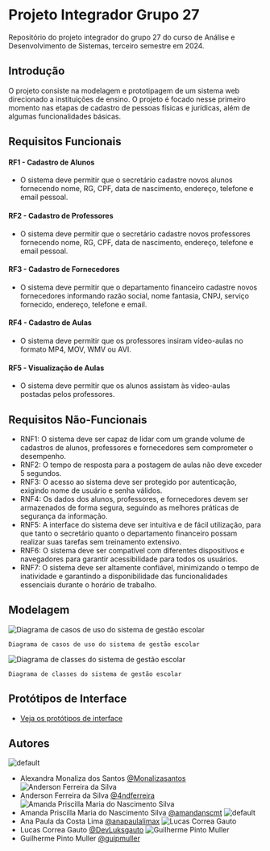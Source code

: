 # Projeto Integrador Grupo 27
Repositório do projeto integrador do grupo 27 do curso de Análise e Desenvolvimento de Sistemas, terceiro semestre em 2024.

## Introdução

O projeto consiste na modelagem e prototipagem de um sistema web direcionado a instituições de ensino. O projeto é focado nesse primeiro momento nas etapas de cadastro de pessoas físicas e jurídicas, além de algumas funcionalidades básicas. 

## Requisitos Funcionais

#### RF1 - Cadastro de Alunos
- O sistema deve permitir que o secretário cadastre novos alunos fornecendo nome, RG, CPF, data de nascimento, endereço, telefone e email pessoal.
#### RF2 - Cadastro de Professores
- O sistema deve permitir que o secretário cadastre novos professores fornecendo nome, RG, CPF, data de nascimento, endereço, telefone e email pessoal.
#### RF3 - Cadastro de Fornecedores
- O sistema deve permitir que o departamento financeiro cadastre novos fornecedores informando razão social, nome fantasia, CNPJ, serviço fornecido, endereço, telefone e email.
#### RF4 - Cadastro de Aulas
- O sistema deve permitir que os professores insiram vídeo-aulas no formato MP4, MOV, WMV ou AVI.
#### RF5 - Visualização de Aulas
- O sistema deve permitir que os alunos assistam às video-aulas postadas pelos professores.
  
## Requisitos Não-Funcionais

- RNF1: O sistema deve ser capaz de lidar com um grande volume de cadastros de alunos, professores e fornecedores sem comprometer o desempenho.
- RNF2: O tempo de resposta para a postagem de aulas não deve exceder 5 segundos.
- RNF3: O acesso ao sistema deve ser protegido por autenticação, exigindo nome de usuário e senha válidos.
- RNF4: Os dados dos alunos, professores, e fornecedores devem ser armazenados de forma segura, seguindo as melhores práticas de segurança da informação.
- RNF5: A interface do sistema deve ser intuitiva e de fácil utilização, para que tanto o secretário quanto o departamento financeiro possam realizar suas tarefas sem treinamento extensivo.
- RNF6: O sistema deve ser compatível com diferentes dispositivos e navegadores para garantir acessibilidade para todos os usuários.
- RNF7: O sistema deve ser altamente confiável, minimizando o tempo de inatividade e garantindo a disponibilidade das funcionalidades essenciais durante o horário de trabalho.

## Modelagem

![Diagrama de casos de uso do sistema de gestão escolar](https://github.com/guipmuller/ADS_Senac2024_PI_3sem_G27/blob/readme-docs/files/public/images/diagrama-casos-uso-sistema-gestao-escolar.png)
    
    Diagrama de casos de uso do sistema de gestão escolar

![Diagrama de classes do sistema de gestão escolar](https://github.com/guipmuller/ADS_Senac2024_PI_3sem_G27/blob/readme-docs/files/public/images/diagrama-classes-sistema-gestao-escolar.png)
    
    Diagrama de classes do sistema de gestão escolar

## Protótipos de Interface

- [Veja os protótipos de interface](https://www.canva.com/design/DAGFI0FqVio/rBTow_PD38vf3O_ys_F2jA/edit)

## Autores

![default](/ADS_Senac2024_PI_3sem_G27/files/public/images/defautlgithubimg.png)
- Alexandra Monaliza dos Santos [@Monalizasantos](https://www.github.com/Monalizasantos)
![Anderson Ferreira da Silva](/ADS_Senac2024_PI_3sem_G27/files/public/images/anderson.png)
- Anderson Ferreira da Silva [@4ndferreira](https://www.github.com/4ndferreira)
![Amanda Priscilla Maria do Nascimento Silva](/ADS_Senac2024_PI_3sem_G27/files/public/images/amanda.png)
- Amanda Priscilla Maria do Nascimento Silva [@amandanscmt](https://www.github.com/amandanscmt)
![default](/ADS_Senac2024_PI_3sem_G27/files/public/images/defautlgithubimg.png)
- Ana Paula da Costa Lima [@anapaulalimax](https://www.github.com/anapaulalimax)
![Lucas Correa Gauto](/ADS_Senac2024_PI_3sem_G27/files/public/images/luks.png)
- Lucas Correa Gauto [@DevLuksgauto](https://www.github.com/DevLuksgauto)
![Guilherme Pinto Muller](/ADS_Senac2024_PI_3sem_G27/files/public/images/guiga.png)
- Guilherme Pinto Muller [@guipmuller](https://www.github.com/guipmuller)

